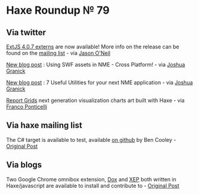 [_template]: ../templates/roundup.html
# Haxe Roundup № 79

## Via twitter
[ExtJS 4.0.7 externs][link 1] are now available! More info on the release can be found on the [mailing list][link 2] - via [Jason O'Neil][link 3]

[New blog post][link 4] : Using SWF assets in NME - Cross Platform! - via [Joshua Granick][link 5]

[New blog post][link 6] : 7 Useful Utilities for your next NME application - via [Joshua Granick][link 7]

[Report Grids][link 8] next generation visualization charts art built with Haxe - via [Franco Ponticelli][link 9]

## Via haxe mailing list
The C# target is available to test, available [on github][link 10] by Ben Cooley - [Original Post][link 11]

## Via blogs
Two Google Chrome omnibox extension, [Dox][link 12] and [XEP][link 13] both written in Haxe/javascript are available to install and contribute to - [Original Post][link 14]

[link 1]: https://github.com/jasononeil/Ext-JS-4.0-externs-for-Haxe "ExtJS 4.0.7 externs"
[link 2]: https://groups.google.com/forum/?hl=en#!topic/haxelang/JD1JtV6NeVY "mailing list"
[link 3]: https://www.twitter.com/#!/jayoneil "Jason O&#8217;Neil"
[link 4]: http://www.joshuagranick.com/blog/2012/01/02/use-swf-assets-in-nme-cross-platform/ "New blog post"
[link 5]: https://www.twitter.com/#!/singmajesty "Joshua Granick"
[link 6]: http://www.joshuagranick.com/blog/2012/01/03/7-useful-utilities-for-your-next-application/ "New blog post"
[link 7]: https://www.twitter.com/#!/singmajesty "Joshua Granick"
[link 8]: http://www.reportgrid.com/charts/ "Report Grids"
[link 9]: https://www.twitter.com/#!/fponticelli "Franco Ponticelli"
[link 10]: https://github.com/benjcooley/haxe/tree/gencs "on github"
[link 11]: http://groups.google.com/group/haxelang/browse_thread/thread/19f3415c6b88e466/e5fff665287428d9 "Original Post"
[link 12]: https://chrome.google.com/webstore/detail/oocmdgebgfalcjefajhpkdkmlfcanljg "Dox"
[link 13]: https://chrome.google.com/webstore/detail/agikkldfdhbpaocpoidjcfefaahobeap "XEP"
[link 14]: http://blog.disktree.net/2011/12/28/chrome-omnibox-extensions.html "Original Post"


